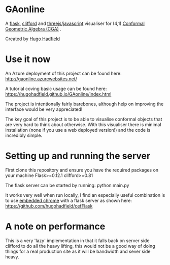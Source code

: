 # GAonline
A [flask](http://flask.pocoo.org/), [clifford](https://github.com/pygae/clifford) and [threejs/javascript](https://threejs.org/) visualiser for (4,1) [Conformal Geometric Algebra (CGA)](http://www2.montgomerycollege.edu/departments/planet/planet/Numerical_Relativity/GA-SIG/Conformal%20Geometry%20Papers/Cambridge/Covarient%20Approach%20to%20Geometry%20Using%20Geometric%20Algebra.pdf) .

Created by [Hugo Hadfield](https://github.com/hugohadfield)

# Use it now
An Azure deployment of this project can be found here:
http://gaonline.azurewebsites.net/

A tutorial coving basic usage can be found here:
https://hugohadfield.github.io/GAonline/index.html


The project is intentionally fairly barebones, although help on improving the interface would be very appreciated! 

The key goal of this project is to be able to visualise conformal objects that are very hard to think about otherwise. With this visualiser there is minimal installation (none if you use a web deployed version!) and the code is incredibly simple.

# Setting up and running the server
First clone this repository and ensure you have the required packages on your machine
Flask>=0.12.1
clifford>=0.81

The flask server can be started by running:
python main.py

It works very well when run locally, I find an especially useful combination is to use [embedded chrome](https://github.com/cztomczak/cefpython) with a flask server as shown here:
https://github.com/hugohadfield/cefFlask

# A note on performance
This is a very 'lazy' implementation in that it falls back on server side clifford to do all the heavy lifting, this would not be a good way of doing things for a real production site as it will be bandwidth and sever side heavy.

